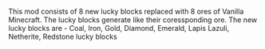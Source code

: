 This mod consists of 8 new lucky blocks replaced with 8 ores of Vanilla Minecraft. The lucky blocks generate like their coressponding ore. The new lucky blocks are - Coal, Iron, Gold, Diamond, Emerald, Lapis Lazuli, Netherite, Redstone lucky blocks
